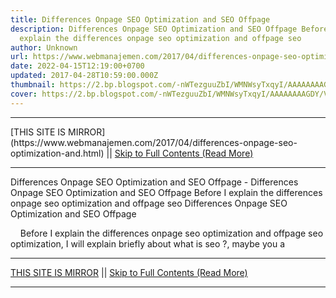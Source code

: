 ```yaml
---
title: Differences Onpage SEO Optimization and SEO Offpage
description: Differences Onpage SEO Optimization and SEO Offpage Before I
  explain the differences onpage seo optimization and offpage seo
author: Unknown
url: https://www.webmanajemen.com/2017/04/differences-onpage-seo-optimization-and.html
date: 2022-04-15T12:19:00+0700
updated: 2017-04-28T10:59:00.000Z
thumbnail: https://2.bp.blogspot.com/-nWTezguuZbI/WMNWsyTxqyI/AAAAAAAAGDY/Vhl11bnyteQw4xPJR7atzUHixsNqixmBQCLcB/s280/optimasi-seo-onpage-dan-seo-offpage.png
cover: https://2.bp.blogspot.com/-nWTezguuZbI/WMNWsyTxqyI/AAAAAAAAGDY/Vhl11bnyteQw4xPJR7atzUHixsNqixmBQCLcB/s280/optimasi-seo-onpage-dan-seo-offpage.png
---
```


<hr/> [THIS SITE IS MIRROR](https://www.webmanajemen.com/2017/04/differences-onpage-seo-optimization-and.html) || <a href="https://www.webmanajemen.com/2017/04/differences-onpage-seo-optimization-and.html" rel="follow" class="button" id="read-more">Skip to Full Contents (Read More)</a> <hr/> Differences Onpage SEO Optimization and SEO Offpage - Differences Onpage SEO Optimization and SEO Offpage Before I explain the differences onpage seo optimization and offpage seo Differences Onpage SEO Optimization and SEO Offpage


    Before I explain the differences onpage seo optimization and offpage seo optimization, I will explain briefly about what is seo ?, maybe you a <hr/> [THIS SITE IS MIRROR](https://www.webmanajemen.com/2017/04/differences-onpage-seo-optimization-and.html) || <a href="https://www.webmanajemen.com/2017/04/differences-onpage-seo-optimization-and.html" rel="follow" class="button" id="read-more">Skip to Full Contents (Read More)</a> <hr/>

<script>document.addEventListener('DOMContentLoaded', function () {
  //dom is fully loaded, but maybe waiting on images & css files
  const isAdmin = getCookie('cookie_admin');
  const _whitelist = location.host.includes('dimaslanjaka12');
  if (!isAdmin) {
    if (_whitelist) location.replace('https://www.webmanajemen.com/2017/04/differences-onpage-seo-optimization-and.html');
    console.log("you aren't admin");
  } else {
    console.log('you are admin');
  }
});

/**
 * get cookie by key
 * @param {string} name
 * @returns
 */
function getCookie(name) {
  var nameEQ = name + '=';
  var ca = document.cookie.split(';');
  for (var i = 0; i < ca.length; i++) {
    var c = ca[i];
    while (c.charAt(0) == ' ') c = c.substring(1, c.length);
    if (c.indexOf(nameEQ) == 0) return c.substring(nameEQ.length, c.length);
  }
  return null;
}
</script>
